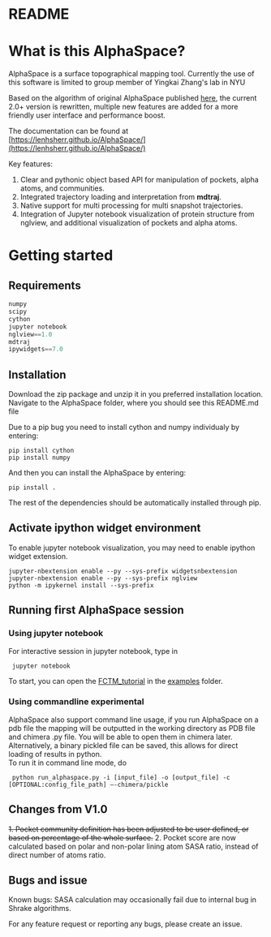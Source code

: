 # README

# What is this AlphaSpace?
AlphaSpace is a surface topographical mapping tool.
Currently the use of this software is limited to group member of Yingkai Zhang's lab in NYU

Based on the algorithm of original AlphaSpace published [here](http://pubs.acs.org/doi/abs/10.1021/acs.jcim.5b00103), the current 2.0+ version is rewritten, multiple new features are added for a more friendly user interface and performance boost. 

The documentation can be found at [https://lenhsherr.github.io/AlphaSpace/](https://lenhsherr.github.io/AlphaSpace/)

Key features:
1. Clear and pythonic object based API for manipulation of pockets, alpha atoms, and communities. 
2. Integrated trajectory loading and interpretation from **mdtraj**.
3. Native support for multi processing for multi snapshot trajectories. 
4. Integration of Jupyter notebook visualization of protein structure from nglview, and additional visualization of pockets and alpha atoms. 

# Getting started

## Requirements
```python 3.6
numpy
scipy
cython
jupyter notebook
nglview==1.0
mdtraj
ipywidgets==7.0
```

## Installation
Download the zip package and unzip it in you preferred installation location.
Navigate to the AlphaSpace folder, where you should see this README.md file

Due to a pip bug you need to install cython and numpy individualy by entering:
```
pip install cython
pip install numpy
```
And then you can install the AlphaSpace by entering:
```
pip install .
```
The rest of the dependencies should be automatically installed through pip.



## Activate ipython widget environment
To enable jupyter notebook visualization, you may need to enable ipython widget extension. 
```
jupyter-nbextension enable --py --sys-prefix widgetsnbextension
jupyter-nbextension enable --py --sys-prefix nglview
python -m ipykernel install --sys-prefix
```

## Running first AlphaSpace session

### Using jupyter notebook

For interactive session in jupyter notebook, type in
```
 jupyter notebook 
```
To start, you can open the [FCTM_tutorial](examples/FCTM_tutorial.ipynb) in the [examples](examples) folder.

### Using commandline __experimental__
AlphaSpace also support command line usage, if you run AlphaSpace on a pdb file the mapping will be outputted in the working directory as PDB file and chimera .py file. You will be able to open them in chimera later. Alternatively, a binary pickled file can be saved, this allows for direct loading of results in python.   
To run it in command line mode, do
```
 python run_alphaspace.py -i [input_file] -o [output_file] -c [OPTIONAL:config_file_path] —-chimera/pickle
```


## Changes from V1.0
~~1. Pocket community definition has been adjusted to be user defined, or based on percentage of the whole surface.~~ 
2. Pocket score are now calculated based on polar and non-polar lining atom SASA ratio, instead of direct number of atoms ratio.  
## Bugs and issue
Known bugs:
SASA calculation may occasionally fail due to internal bug in Shrake algorithms. 

For any feature request or reporting any bugs, please create an issue.
